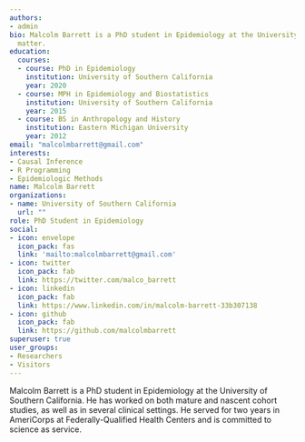 ```yaml
---
authors:
- admin
bio: Malcolm Barrett is a PhD student in Epidemiology at the University of Southern California. He has worked on both mature and nascent cohort studies, as well as in several clinical settings. He served for two years in AmeriCorps at Federally-Qualified Health Centers and is committed to science as service.
  matter.
education: 
  courses:
  - course: PhD in Epidemiology
    institution: University of Southern California
    year: 2020
  - course: MPH in Epidemiology and Biostatistics
    institution: University of Southern California
    year: 2015
  - course: BS in Anthropology and History
    institution: Eastern Michigan University
    year: 2012
email: "malcolmbarrett@gmail.com"
interests:
- Causal Inference
- R Programming
- Epidemiologic Methods
name: Malcolm Barrett
organizations:
- name: University of Southern California
  url: ""
role: PhD Student in Epidemiology
social:
- icon: envelope
  icon_pack: fas
  link: 'mailto:malcolmbarrett@gmail.com'
- icon: twitter
  icon_pack: fab
  link: https://twitter.com/malco_barrett
- icon: linkedin
  icon_pack: fab
  link: https://www.linkedin.com/in/malcolm-barrett-33b307138
- icon: github
  icon_pack: fab
  link: https://github.com/malcolmbarrett
superuser: true
user_groups:
- Researchers
- Visitors
---
```


Malcolm Barrett is a PhD student in Epidemiology at the University of Southern California. He has worked on both mature and nascent cohort studies, as well as in several clinical settings. He served for two years in AmeriCorps at Federally-Qualified Health Centers and is committed to science as service.
